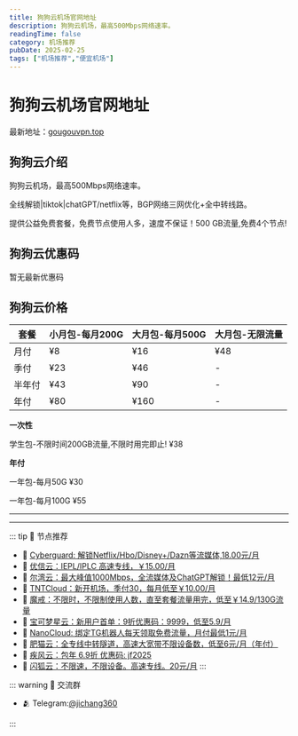 ```yaml
---
title: 狗狗云机场官网地址
description: 狗狗云机场，最高500Mbps网络速率。
readingTime: false
category: 机场推荐
pubDate: 2025-02-25
tags: ["机场推荐","便宜机场"]
---
```


# 狗狗云机场官网地址

最新地址：[gougouvpn.top](https://a.suola.link/youxinyun)

## 狗狗云介绍

狗狗云机场，最高500Mbps网络速率。

全线解锁|tiktok|chatGPT/netflix等，BGP网络三网优化+全中转线路。

提供公益免费套餐，免费节点使用人多，速度不保证！500 GB流量,免费4个节点!

## 狗狗云优惠码

暂无最新优惠码

## 狗狗云价格

|套餐|小月包-每月200G|大月包-每月500G|大月包-无限流量|
|----|----|----|----|
|月付|¥8|¥16|¥48|
|季付|¥23|¥46|-|
|半年付|¥43|¥90|-|
|年付|¥80|¥160|-|

**一次性**

学生包-不限时间200GB流量,不限时用完即止! ¥38

**年付**

一年包-每月50G ¥30

一年包-每月100G ¥55

---------
---------

::: tip 🎉 节点推荐
- 🚀 [Cyberguard: 解锁Netflix/Hbo/Disney+/Dazn等流媒体,18.00元/月](https://www.cyberguard.best/#/register?code=XsreC0T5)<br>
- 🚀 [优信云：IEPL/IPLC 高速专线，￥15.00/月](https://www.优信云.com/#/register?code=JRtE5uIV)<br>
- 🚀 [尔湾云：最大峰值1000Mbps，全流媒体及ChatGPT解锁！最低12元/月](https://erwan6.net/auth/register?code=BoObCd)<br>
- 🚀 [TNTCloud：新开机场，季付30，每月低至￥10.00/月](https://haibing822.tntvipaff.cc/#/register?code=GtjJVgml)<br>
- 🚀 [魔戒：不限时，不限制使用人数，直至套餐流量用完，低至￥14.9/130G流量](https://mojie.app/#/register?code=sSdtPtLo)<br>
- 🚀 [宝可梦星云：新用户首单：9折优惠码：9999，低至5.9/月 ](https://a.suola.link/pokemon)<br>
- 🚀 [NanoCloud: 绑定TG机器人每天领取免费流量，月付最低1元/月](https://edu.uodoo.bid/auth/register?code=JMiOQDHf)<br>
- 🚀 [肥猫云：全专线中转隧道，高速大宽带不限设备数，低至6元/月（年付）](https://fchb1188.fcvipaff.cc/register?aff=X1vZd2wf)<br>
- 🚀 [疾风云：包年 6.9折 优惠码: jf2025](https://homes.tr25.cn?code=ReCm)<br>
- 🚀 [闪狐云：不限速，不限设备。高速专线。20元/月](https://inv02.ffaff.cc/register?aff=WQApz2pv)
:::

::: warning  💬 交流群

- 🫂 Telegram:[@jichang360](https://t.me/jichang360)

:::

